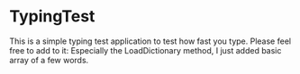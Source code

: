 # TypingTest
This is a simple typing test application to test how fast you type. 
Please feel free to add to it: Especially the LoadDictionary method, I just added basic array of a few words.
